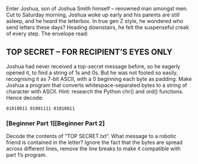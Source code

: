 Enter Joshua, son of Joshua Smith himself – renowned man amongst men. Cut to Saturday morning, Joshua woke up early and his parents are still asleep, and he heard the letterbox. In true gen Z style, he wondered who send letters these days? Heading downstairs, he felt the suspenseful creak of every step. The envelope read:

## TOP SECRET – FOR RECIPIENT’S EYES ONLY

Joshua had never received a top-secret message before, so he eagerly opened it, to find a string of 1s and 0s. But he was not fooled so easily, recognising it as 7-bit ASCII, with a 0 beginning each byte as padding. Make Joshua a program that converts whitespace-separated bytes to a string of character with ASCII. Hint: research the Python chr() and ord() functions. Hence decode:

```
01010011 01001111 01010011
```

### [Beginner Part 1][Beginner Part 2]
Decode the contents of “TOP SECRET.txt”. What message to a robotic friend is contained in the letter? Ignore the fact that the bytes are spread across different lines, remove the line breaks to make it compatible with part 1’s program.
